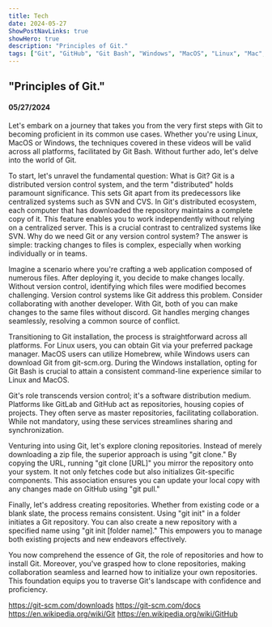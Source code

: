 ```yaml
---
title: Tech
date: 2024-05-27
ShowPostNavLinks: true
showHero: true
description: "Principles of Git."
tags: ["Git", "GitHub", "Git Bash", "Windows", "MacOS", "Linux", "Mac", "distributed", "Homebrew", "Terminal", "git clone", "git pull", "git push", "git add", "git commit"]
---
```

## "Principles of Git."
#### 05/27/2024 

Let's embark on a journey that takes you from the very first steps with Git to becoming proficient in its common use cases. Whether you're using Linux, MacOS or Windows, the techniques covered in these videos will be valid across all platforms, facilitated by Git Bash. Without further ado, let's delve into the world of Git.

To start, let's unravel the fundamental question: What is Git? Git is a distributed version control system, and the term "distributed" holds paramount significance. This sets Git apart from its predecessors like centralized systems such as SVN and CVS. In Git's distributed ecosystem, each computer that has downloaded the repository maintains a complete copy of it. This feature enables you to work independently without relying on a centralized server. This is a crucial contrast to centralized systems like SVN. Why do we need Git or any version control system? The answer is simple: tracking changes to files is complex, especially when working individually or in teams.

Imagine a scenario where you're crafting a web application composed of numerous files. After deploying it, you decide to make changes locally. Without version control, identifying which files were modified becomes challenging. Version control systems like Git address this problem. Consider collaborating with another developer. With Git, both of you can make changes to the same files without discord. Git handles merging changes seamlessly, resolving a common source of conflict.

Transitioning to Git installation, the process is straightforward across all platforms. For Linux users, you can obtain Git via your preferred package manager. MacOS users can utilize Homebrew, while Windows users can download Git from git-scm.org. During the Windows installation, opting for Git Bash is crucial to attain a consistent command-line experience similar to Linux and MacOS.

Git's role transcends version control; it's a software distribution medium. Platforms like GitLab and GitHub act as repositories, housing copies of projects. They often serve as master repositories, facilitating collaboration. While not mandatory, using these services streamlines sharing and synchronization.

Venturing into using Git, let's explore cloning repositories. Instead of merely downloading a zip file, the superior approach is using "git clone." By copying the URL, running "git clone [URL]" you mirror the repository onto your system. It not only fetches code but also initializes Git-specific components. This association ensures you can update your local copy with any changes made on GitHub using "git pull."

Finally, let's address creating repositories. Whether from existing code or a blank slate, the process remains consistent. Using "git init" in a folder initiates a Git repository. You can also create a new repository with a specified name using "git init [folder name]." This empowers you to manage both existing projects and new endeavors effectively.

You now comprehend the essence of Git, the role of repositories and how to install Git. Moreover, you've grasped how to clone repositories, making collaboration seamless and learned how to initialize your own repositories. This foundation equips you to traverse Git's landscape with confidence and proficiency.

https://git-scm.com/downloads
https://git-scm.com/docs
https://en.wikipedia.org/wiki/Git
https://en.wikipedia.org/wiki/GitHub